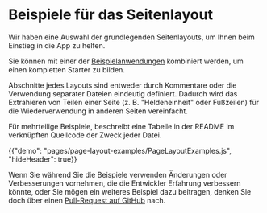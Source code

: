 # Beispiele für das Seitenlayout

<p class="description">Wir haben eine Auswahl der grundlegenden Seitenlayouts, um Ihnen beim Einstieg in die App zu helfen.</p>

Sie können mit einer der [ Beispielanwendungen](https://github.com/mui-org/material-ui/tree/master/examples) kombiniert werden, um einen kompletten Starter zu bilden.

Abschnitte jedes Layouts sind entweder durch Kommentare oder die Verwendung separater Dateien eindeutig definiert. Dadurch wird das Extrahieren von Teilen einer Seite (z. B. "Heldeneinheit" oder Fußzeilen) für die Wiederverwendung in anderen Seiten vereinfacht.

Für mehrteilige Beispiele, beschreibt eine Tabelle in der README im verknüpften Quellcode der Zweck jeder Datei.

{{"demo": "pages/page-layout-examples/PageLayoutExamples.js", "hideHeader": true}}

Wenn Sie während Sie die Beispiele verwenden Änderungen oder Verbesserungen vornehmen, die die Entwickler Erfahrung verbessern könnte, oder Sie mögen ein weiteres Beispiel dazu beitragen, denken Sie doch über einen [ Pull-Request auf GitHub](https://github.com/mui-org/material-ui/pulls) nach.
